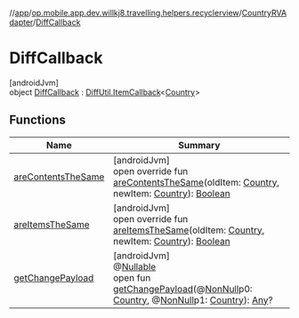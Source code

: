 //[app](../../../../index.md)/[op.mobile.app.dev.willkj8.travelling.helpers.recyclerview](../../index.md)/[CountryRVAdapter](../index.md)/[DiffCallback](index.md)

# DiffCallback

[androidJvm]\
object [DiffCallback](index.md) : [DiffUtil.ItemCallback](https://developer.android.com/reference/kotlin/androidx/recyclerview/widget/DiffUtil.ItemCallback.html)&lt;[Country](../../../op.mobile.app.dev.willkj8.travelling.model/-country/index.md)&gt;

## Functions

| Name | Summary |
|---|---|
| [areContentsTheSame](are-contents-the-same.md) | [androidJvm]<br>open override fun [areContentsTheSame](are-contents-the-same.md)(oldItem: [Country](../../../op.mobile.app.dev.willkj8.travelling.model/-country/index.md), newItem: [Country](../../../op.mobile.app.dev.willkj8.travelling.model/-country/index.md)): [Boolean](https://kotlinlang.org/api/latest/jvm/stdlib/kotlin/-boolean/index.html) |
| [areItemsTheSame](are-items-the-same.md) | [androidJvm]<br>open override fun [areItemsTheSame](are-items-the-same.md)(oldItem: [Country](../../../op.mobile.app.dev.willkj8.travelling.model/-country/index.md), newItem: [Country](../../../op.mobile.app.dev.willkj8.travelling.model/-country/index.md)): [Boolean](https://kotlinlang.org/api/latest/jvm/stdlib/kotlin/-boolean/index.html) |
| [getChangePayload](index.md#-192469504%2FFunctions%2F-912451524) | [androidJvm]<br>@[Nullable](https://developer.android.com/reference/kotlin/androidx/annotation/Nullable.html)<br>open fun [getChangePayload](index.md#-192469504%2FFunctions%2F-912451524)(@[NonNull](https://developer.android.com/reference/kotlin/androidx/annotation/NonNull.html)p0: [Country](../../../op.mobile.app.dev.willkj8.travelling.model/-country/index.md), @[NonNull](https://developer.android.com/reference/kotlin/androidx/annotation/NonNull.html)p1: [Country](../../../op.mobile.app.dev.willkj8.travelling.model/-country/index.md)): [Any](https://kotlinlang.org/api/latest/jvm/stdlib/kotlin/-any/index.html)? |

